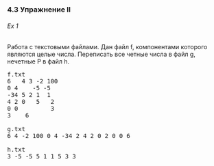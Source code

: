 ﻿### 4.3 Упражнение II

###### Ex 1

Работа с текстовыми файлами. Дан файл f, компонентами которого являются целые числа. Переписать все четные числа в файл g, нечетные Р в файл h.

<pre>f.txt
6   4 3 -2 100
0 4    -5 -5
-34 5 2 1  1
4 2 0   5   2
0 0         3
3    6

g.txt
6 4 -2 100 0 4 -34 2 4 2 0 2 0 0 6

h.txt
3 -5 -5 5 1 1 5 3 3</pre>
